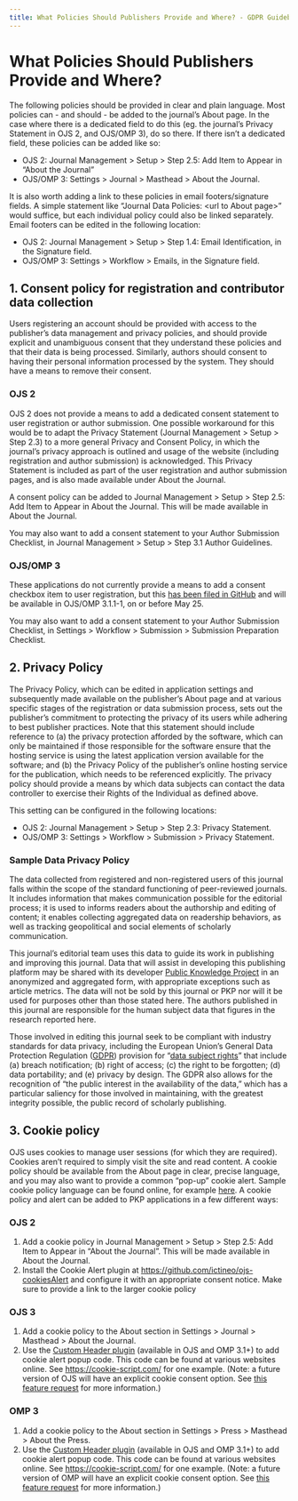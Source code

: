 ```yaml
---
title: What Policies Should Publishers Provide and Where? - GDPR Guidebook for PKP Users
---
```


# What Policies Should Publishers Provide and Where?

The following policies should be provided in clear and plain language. Most policies can - and should - be added to the journal’s About page. In the case where there is a dedicated field to do this (eg. the journal’s Privacy Statement in OJS 2, and OJS/OMP 3), do so there. If there isn’t a dedicated field, these policies can be added like so: 

  * OJS 2: Journal Management > Setup > Step 2.5: Add Item to Appear in “About the Journal”
  * OJS/OMP 3: Settings > Journal > Masthead > About the Journal. 

It is also worth adding a link to these policies in email footers/signature fields. A simple statement like “Journal Data Policies: &lt;url to About page&gt;” would suffice, but each individual policy could also be linked separately. Email footers can be edited in the following location: 

  * OJS 2: Journal Management > Setup > Step 1.4: Email Identification, in the Signature field. 
  * OJS/OMP 3: Settings > Workflow > Emails, in the Signature field.

## 1. Consent policy for registration and contributor data collection

Users registering an account should be provided with access to the publisher’s data management and privacy policies, and should provide explicit and unambiguous consent that they understand these policies and that their data is being processed. Similarly, authors should consent to having their personal information processed by the system. They should have a means to remove their consent. 

### OJS 2

OJS 2 does not provide a means to add a dedicated consent statement to user registration or author submission. One possible workaround for this would be to adapt the Privacy Statement (Journal Management > Setup > Step 2.3) to a more general Privacy and Consent Policy, in which the journal’s privacy approach is outlined and usage of the website (including registration and author submission) is acknowledged. This Privacy Statement is included as part of the user registration and author submission pages, and is also made available under About the Journal. 

A consent policy can be added to Journal Management > Setup > Step 2.5: Add Item to Appear in About the Journal. This will be made available in About the Journal. 

You may also want to add a consent statement to your Author Submission Checklist, in Journal Management > Setup > Step 3.1 Author Guidelines. 

### OJS/OMP 3

These applications do not currently provide a means to add a consent checkbox item to user registration, but this [has been filed in GitHub](https://github.com/pkp/pkp-lib/issues/3575)  and will be available in OJS/OMP 3.1.1-1, on or before May 25. 

You may also want to add a consent statement to your Author Submission Checklist, in Settings > Workflow > Submission > Submission Preparation Checklist.

## 2. Privacy Policy

The Privacy Policy, which can be edited in application settings and subsequently made available on the publisher’s About page and at various specific stages of the registration or data submission process, sets out the publisher’s commitment to protecting the privacy of its users while adhering to best publisher practices. Note that this statement should include reference to (a) the privacy protection afforded by the software, which can only be maintained if those responsible for the software ensure that the hosting service is using the latest application version available for the software; and (b) the Privacy Policy of the publisher’s online hosting service for the publication, which needs to be referenced explicitly. The privacy policy should provide a means by which data subjects can contact the data controller to exercise their Rights of the Individual as defined above.  

This setting can be configured in the following locations: 

  * OJS 2: Journal Management > Setup > Step 2.3: Privacy Statement. 
  * OJS/OMP 3: Settings > Workflow > Submission > Privacy Statement. 

### Sample Data Privacy Policy

The data collected from registered and non-registered users of this journal falls within the scope of the standard functioning of peer-reviewed journals. It includes information that makes communication possible for the editorial process; it is used to informs readers about the authorship and editing of content; it enables collecting aggregated data on readership behaviors, as well as tracking geopolitical and social elements of scholarly communication. 

This journal’s editorial team uses this data to guide its work in publishing and improving this journal. Data that will assist in developing this publishing platform may be shared with its developer [Public Knowledge Project](https://pkp.sfu.ca/) in an anonymized and aggregated form, with appropriate exceptions such as article metrics. The data will not be sold by this journal or PKP nor will it be used for purposes other than those stated here. The authors published in this journal are responsible for the human subject data that figures in the research reported here. 

Those involved in editing this journal seek to be compliant with industry standards for data privacy, including the European Union’s General Data Protection Regulation ([GDPR](https://www.eugdpr.org/eugdpr.org.html)) provision for “[data subject rights](https://www.eugdpr.org/key-changes.html)” that include (a) breach notification; (b) right of access; (c) the right to be forgotten; (d) data portability; and (e) privacy by design. The GDPR also allows for the recognition of “the public interest in the availability of the data,” which has a particular saliency for those involved in maintaining, with the greatest integrity possible, the public record of scholarly publishing.

## 3. Cookie policy

OJS uses cookies to manage user sessions (for which they are required). Cookies aren’t required to simply visit the site and read content. A cookie policy should be available from the About page in clear, precise language, and you may also want to provide a common “pop-up” cookie alert. Sample cookie policy language can be found online, for example [here](https://cookie-script.com/cookie-policy-templates/en.html). A cookie policy and alert can be added to PKP applications in a few different ways: 

### OJS 2

1. Add a cookie policy in Journal Management > Setup > Step 2.5: Add Item to Appear in “About the Journal”. This will be made available in About the Journal. 
2. Install the Cookie Alert plugin at https://github.com/ictineo/ojs-cookiesAlert and configure it with an appropriate consent notice. Make sure to provide a link to the larger cookie policy 

### OJS 3

1. Add a cookie policy to the About section in Settings > Journal > Masthead > About the Journal. 
2. Use the [Custom Header plugin](https://pkp.sfu.ca/2018/03/01/enriching-ojs-omp-with-javascript-no-coding-required/) (available in OJS and OMP 3.1+) to add cookie alert popup code. This code can be found at various websites online. See https://cookie-script.com/ for one example. (Note: a future version of OJS will have an explicit cookie consent option. See [this feature request](https://github.com/pkp/pkp-lib/issues/3624) for more information.)

### OMP 3

1. Add a cookie policy to the About section in Settings > Press > Masthead > About the Press. 
2. Use the [Custom Header plugin](https://pkp.sfu.ca/2018/03/01/enriching-ojs-omp-with-javascript-no-coding-required/) (available in OJS and OMP 3.1+) to add cookie alert popup code. This code can be found at various websites online. See https://cookie-script.com/ for one example. (Note: a future version of OMP will have an explicit cookie consent option. See [this feature request](https://github.com/pkp/pkp-lib/issues/3624) for more information.)
